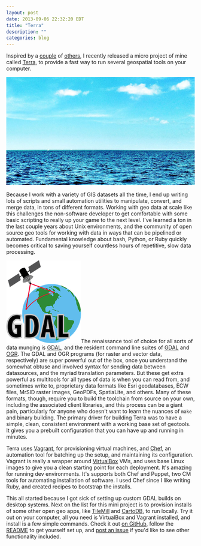 ```yaml
---
layout: post
date: 2013-09-06 22:32:20 EDT
title: "Terra"
description: ""
categories: blog
---
```


Inspired by a [couple](https://github.com/zhm/geobox) of [others](https://github.com/tlpinney/osmdevbox), I recently released a micro project of mine called [Terra](https://github.com/colemanm/terra), to provide a fast way to run several geospatial tools on your computer.

![Terra](/images/post-images/terra-sea.jpg)

Because I work with a variety of GIS datasets all the time, I end up writing lots of scripts and small automation utilities to manipulate, convert, and merge data, in tons of different formats. Working with geo data at scale like this challenges the non-software developer to get comfortable with some basic scripting to really up your game to the next level. I've learned a ton in the last couple years about Unix environments, and the community of open source geo tools for working with data in ways that can be pipelined or automated. Fundamental knowledge about bash, Python, or Ruby quickly becomes critical to saving yourself countless hours of repetitive, slow data processing.

<img class="right" src="/images/post-images/gdal_logo.png" alt="GDAL" />The renaissance tool of choice for all sorts of data munging is [GDAL](http://www.gdal.org/), and the resident command line suites of [GDAL](http://www.gdal.org/gdal_utilities.html) and [OGR](http://www.gdal.org/ogr_utilities.html). The GDAL and OGR programs (for raster and vector data, respectively) are super powerful out of the box, once you understand the somewhat obtuse and involved syntax for sending data between datasources, and the myriad translation parameters. But these get extra powerful as multitools for all types of data is when you can read from, and sometimes write to, proprietary data formats like Esri geodatabases, ECW files, MrSID raster images, GeoPDFs, SpatiaLite, and others. Many of these formats, though, require you to build the toolchain from source  on your own, including the associated client libraries, and this process can be a giant pain, particularly for anyone who doesn't want to learn the nuances of `make` and binary building. The primary driver for building Terra was to have a simple, clean, consistent environment with a working base set of geotools. It gives you a prebuilt configuration that you can have up and running in minutes.

Terra uses [Vagrant](http://www.vagrantup.com/), for provisioning virtual machines, and [Chef](http://www.opscode.com/chef/), an automation tool for batching up the setup, and maintaining its configuration. Vagrant is really a wrapper around [VirtualBox](https://www.virtualbox.org/) VMs, and uses base Linux images to give you a clean starting point for each deployment. It's amazing for running dev environments. It's supports both Chef and Puppet, two CM tools for automating installation of software. I used Chef since I like writing Ruby, and created recipes to bootstrap the installs.

This all started because I got sick of setting up custom GDAL builds on desktop systems. Next on the list for this mini project is to provision installs of some other open geo apps, like [TileMill](http://www.mapbox.com/tilemill/) and [CartoDB](http://cartodb.com/), to run locally. Try it out on your computer, all you need is VirtualBox and Vagrant installed, and install is a few simple commands. Check it out [on GitHub](https://github.com/colemanm/terra), follow the [README](https://github.com/colemanm/terra/blob/master/README.md) to get yourself set up, and [post an issue](https://github.com/colemanm/terra/issues) if you'd like to see other functionality included.

